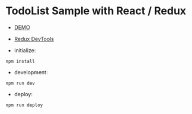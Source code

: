 # TodoList Sample with React / Redux

- [DEMO](https://bbandydd.github.io/React_Redux_Todolist/)

- [Redux DevTools](https://chrome.google.com/webstore/detail/redux-devtools/lmhkpmbekcpmknklioeibfkpmmfibljd)

- initialize:

```
npm install
```

- development:

```
npm run dev
```

- deploy:

```
npm run deploy
```
